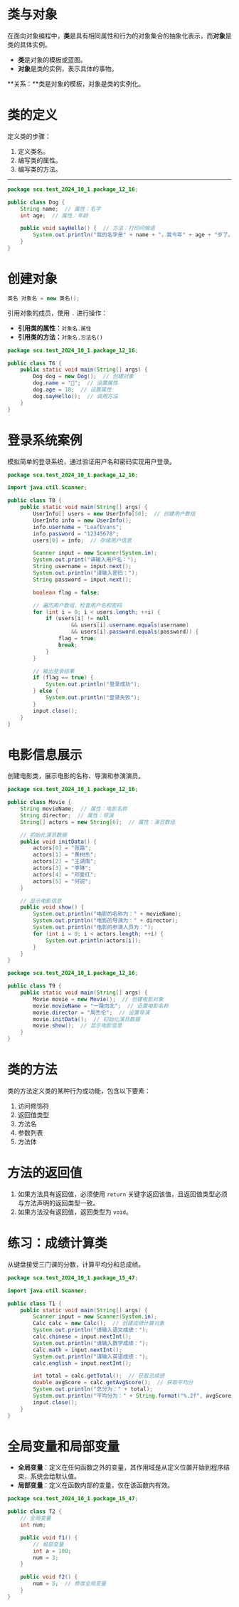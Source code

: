 # 类与对象

在面向对象编程中，**类**是具有相同属性和行为的对象集合的抽象化表示，而**对象**是类的具体实例。  
- **类**是对象的模板或蓝图。  
- **对象**是类的实例，表示具体的事物。

**关系：**类是对象的模板，对象是类的实例化。

# 类的定义

定义类的步骤：

1. 定义类名。
2. 编写类的属性。
3. 编写类的方法。

---

```java
package scu.test_2024_10_1.package_12_16;

public class Dog {
    String name;  // 属性：名字
    int age;  // 属性：年龄

    public void sayHello() {  // 方法：打印问候语
        System.out.println("我的名字是" + name + "，我今年" + age + "岁了。");
    }
}
```

# 创建对象

```java
类名 对象名 = new 类名();
```

引用对象的成员，使用 `.` 进行操作：

- **引用类的属性：**`对象名.属性`
- **引用类的方法：**`对象名.方法名()`

```java
package scu.test_2024_10_1.package_12_16;

public class T6 {
    public static void main(String[] args) {
        Dog dog = new Dog();  // 创建对象
        dog.name = "🤡";  // 设置属性
        dog.age = 18;  // 设置属性
        dog.sayHello();  // 调用方法
    }
}
```

# 登录系统案例

模拟简单的登录系统，通过验证用户名和密码实现用户登录。

```java
package scu.test_2024_10_1.package_12_16;

import java.util.Scanner;

public class T8 {
    public static void main(String[] args) {
        UserInfo[] users = new UserInfo[50];  // 创建用户数组
        UserInfo info = new UserInfo();
        info.username = "LeafEvans";
        info.password = "12345678";
        users[0] = info;  // 存储用户信息

        Scanner input = new Scanner(System.in);
        System.out.print("请输入用户名：");
        String username = input.next();
        System.out.println("请输入密码：");
        String password = input.next();

        boolean flag = false;

        // 遍历用户数组，检查用户名和密码
        for (int i = 0; i < users.length; ++i) {
            if (users[i] != null
                    && users[i].username.equals(username)
                    && users[i].password.equals(password)) {
                flag = true;
                break;
            }
        }

        // 输出登录结果
        if (flag == true) {
            System.out.println("登录成功");
        } else {
            System.out.println("登录失败");
        }
        input.close();
    }
}
```

# 电影信息展示

创建电影类，展示电影的名称、导演和参演演员。

```java
package scu.test_2024_10_1.package_12_16;

public class Movie {
    String movieName;  // 属性：电影名称
    String director;  // 属性：导演
    String[] actors = new String[6];  // 属性：演员数组

    // 初始化演员数据
    public void initData() {
        actors[0] = "张路";
        actors[1] = "黄树东";
        actors[2] = "王湖南";
        actors[3] = "李琳";
        actors[4] = "邓爱红";
        actors[5] = "何锐";
    }

    // 显示电影信息
    public void show() {
        System.out.println("电影的名称为：" + movieName);
        System.out.println("电影的导演为：" + director);
        System.out.println("电影的参演人员为：");
        for (int i = 0; i < actors.length; ++i) {
            System.out.println(actors[i]);
        }
    }
}
```

```java
package scu.test_2024_10_1.package_12_16;

public class T9 {
    public static void main(String[] args) {
        Movie movie = new Movie();  // 创建电影对象
        movie.movieName = "一路向北";  // 设置电影名称
        movie.director = "周杰伦";  // 设置导演
        movie.initData();  // 初始化演员数据
        movie.show();  // 显示电影信息
    }
}
```

# 类的方法

类的方法定义类的某种行为或功能，包含以下要素：
1. 访问修饰符
2. 返回值类型
3. 方法名
4. 参数列表
5. 方法体

# 方法的返回值

1. 如果方法具有返回值，必须使用 `return` 关键字返回该值，且返回值类型必须与方法声明的返回类型一致。
2. 如果方法没有返回值，返回类型为 `void`。

# 练习：成绩计算类

从键盘接受三门课的分数，计算平均分和总成绩。

```java
package scu.test_2024_10_1.package_15_47;

import java.util.Scanner;

public class T1 {
    public static void main(String[] args) {
        Scanner input = new Scanner(System.in);
        Calc calc = new Calc();  // 创建成绩计算对象
        System.out.println("请输入语文成绩：");
        calc.chinese = input.nextInt();
        System.out.println("请输入数学成绩：");
        calc.math = input.nextInt();
        System.out.println("请输入英语成绩：");
        calc.english = input.nextInt();

        int total = calc.getTotal();  // 获取总成绩
        double avgScore = calc.getAvgScore();  // 获取平均分
        System.out.println("总分为：" + total);
        System.out.println("平均分为：" + String.format("%.2f", avgScore));
        input.close();
    }
}
```

# 全局变量和局部变量

- **全局变量**：定义在任何函数之外的变量，其作用域是从定义位置开始到程序结束，系统会给默认值。
- **局部变量**：定义在函数内部的变量，仅在该函数内有效。

```java
package scu.test_2024_10_1.package_15_47;

public class T2 {
    // 全局变量
    int num;

    public void f1() {
        // 局部变量
        int a = 100;
        num = 3;
    }

    public void f2() {
        num = 5;  // 修改全局变量
    }
}
```
